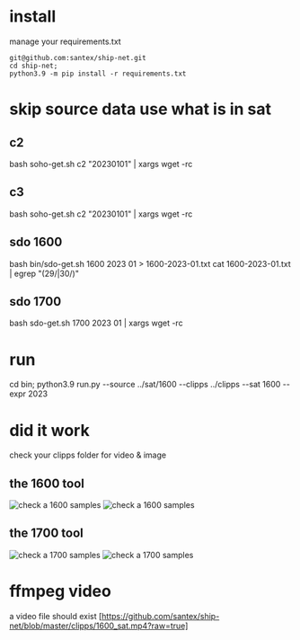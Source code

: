 # install

manage your requirements.txt
```
git@github.com:santex/ship-net.git
cd ship-net;
python3.9 -m pip install -r requirements.txt
```
# skip source data use what is in sat

## c2
bash soho-get.sh c2 "20230101" | xargs wget -rc

## c3

bash soho-get.sh c2 "20230101" | xargs wget -rc

## sdo 1600

bash  bin/sdo-get.sh 1600 2023 01 > 1600-2023-01.txt
cat 1600-2023-01.txt | egrep "(29/|30/)"

## sdo 1700

bash  sdo-get.sh 1700 2023 01  | xargs wget -rc


# run

cd bin;
python3.9 run.py --source ../sat/1600 --clipps ../clipps --sat 1600 --expr 2023



# did it work
check your clipps folder for video & image

## the 1600 tool
![check a 1600 samples](https://raw.githubusercontent.com/santex/ship-net/master/clipps/1600_sample.jpg)
![check a 1600 samples](https://raw.githubusercontent.com/santex/ship-net/master/clipps/1600_sample_enhanced.jpg)

## the 1700 tool
![check a 1700 samples](https://raw.githubusercontent.com/santex/ship-net/master/clipps/1700_sample.jpg)
![check a 1700 samples](https://raw.githubusercontent.com/santex/ship-net/master/clipps/1700_sample_enhanced.jpg)
# ffmpeg video

a video file should exist
[https://github.com/santex/ship-net/blob/master/clipps/1600_sat.mp4?raw=true]


